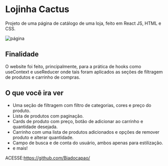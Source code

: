 # Lojinha Cactus

Projeto de uma página de catálogo de uma loja, feito em React JS, HTML e CSS.  
  
![página](https://github.com/aridsm/lojinha-cactus/blob/master/public/lojinha.gif)


## Finalidade

O website foi feito, principalmente, para a prática de hooks como useContext e useReducer onde tais foram aplicados as seções de filtragem de produtos e carrinho de compras.

## O que você ira ver

- Uma seção de filtragem com filtro de categorias, cores e preço do produto.
- Lista de produtos com paginação.
- Cards de produto com preço, botão de adicionar ao carrinho e quantidade desejada.
- Carrinho com uma lista de produtos adicionados e opções de remover produto e alterar quantidade.
- Campo de busca e de conta do usuário, ambos apenas para estilização.
- e mais!  

ACESSE:https://github.com/Biadocapao/

